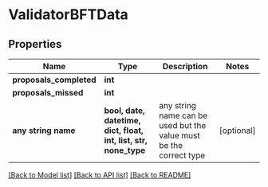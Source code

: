 # ValidatorBFTData


## Properties
Name | Type | Description | Notes
------------ | ------------- | ------------- | -------------
**proposals_completed** | **int** |  | 
**proposals_missed** | **int** |  | 
**any string name** | **bool, date, datetime, dict, float, int, list, str, none_type** | any string name can be used but the value must be the correct type | [optional]

[[Back to Model list]](../README.md#documentation-for-models) [[Back to API list]](../README.md#documentation-for-api-endpoints) [[Back to README]](../README.md)


